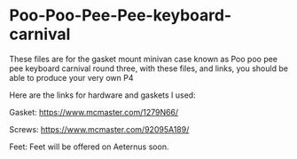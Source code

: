 # Poo-Poo-Pee-Pee-keyboard-carnival
These files are for the gasket mount minivan case known as Poo poo pee pee keyboard carnival round three, with these files, and links, you should be able to produce your very own P4


Here are the links for hardware and gaskets I used:

Gasket: https://www.mcmaster.com/1279N66/

Screws: https://www.mcmaster.com/92095A189/

Feet: Feet will be offered on Aeternus soon.
